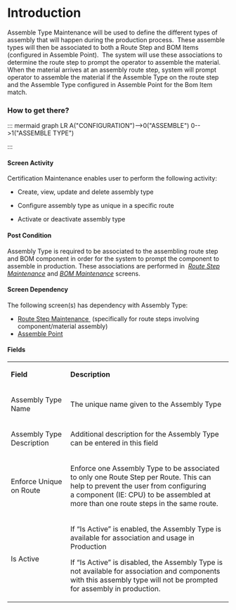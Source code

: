 # Introduction

Assemble Type Maintenance will be used to define the different types of assembly that will happen during the production process.  These assemble types will then be associated to both a Route Step and BOM Items (configured in Assemble Point).  The system will use these associations to determine the route step to prompt the operator to assemble the material. When the material arrives at an assembly route step, system will prompt operator to assemble the material if the Assemble Type on the route step and the Assemble Type configured in Assemble Point for the Bom Item match.



### How to get there?



::: mermaid
graph LR
A("CONFIGURATION")-->0("ASSEMBLE")
0-->1("ASSEMBLE TYPE")

:::


#### Screen Activity


Certification Maintenance enables user to perform the following activity:

- Create, view, update and delete assembly type

- Configure assembly type as unique in a specific route

- Activate or deactivate assembly type



#### Post Condition


Assembly Type is required to be associated to the assembling route step and BOM component in order for the system to prompt the component to assemble in production. These associations are performed in 
*[Route Step Maintenance](/iFactory-JGP-MES/iFactory-JGP-MES-Home/iFactory-JGP-MS/CONTENT/Routing/Route-Step.md)* and *[BOM Maintenance](/iFactory-JGP-MES/iFactory-JGP-MES-Home/iFactory-JGP-MS/CONTENT/Product/Bill-Of-Material-%2D-BOM/Bill-Of-Material-%2D-BOM-(legacy).md)* screens.


#### Screen Dependency


The following screen(s) has dependency with Assembly Type:

- [Route Step Maintenance ](/iFactory-JGP-MES/iFactory-JGP-MES-Home/iFactory-JGP-MS/CONTENT/Routing/Route-Step.md)
(specifically for route steps involving component/material assembly)
- [Assemble Point](/iFactory-JGP-MES/iFactory-JGP-MES-Home/iFactory-JGP-MS/CONTENT/General-Production/Assemble-Point.md)



#### Fields



<table class="confluenceTable"><tbody><tr><td class="highlight confluenceTd"><p><strong>Field</strong></p></td><td class="highlight confluenceTd"><p><strong>Description</strong></p></td></tr><tr><td class="confluenceTd"><p>Assembly Type Name</p></td><td class="confluenceTd"><p>The unique name given to the Assembly Type</p></td></tr><tr><td class="confluenceTd"><p>Assembly Type Description</p></td><td class="confluenceTd"><p>Additional description for the Assembly Type can be entered in this field</p></td></tr><tr><td class="confluenceTd"><p>Enforce Unique on Route</p></td><td class="confluenceTd"><p>Enforce one Assembly Type to be associated to only one Route Step per Route. This can help to prevent the user from configuring<br /> a component (IE: CPU) to be assembled at more than one route steps in the same route.</p></td></tr><tr><td class="confluenceTd"><p>Is Active</p></td><td class="confluenceTd"><p>If “Is Active” is enabled, the Assembly Type is available for association and usage in Production</p><p>If “Is Active” is disabled, the Assembly Type is not available for association and components with this assembly type will not be prompted <br />for assembly in production.</p></td></tr></tbody></table>



